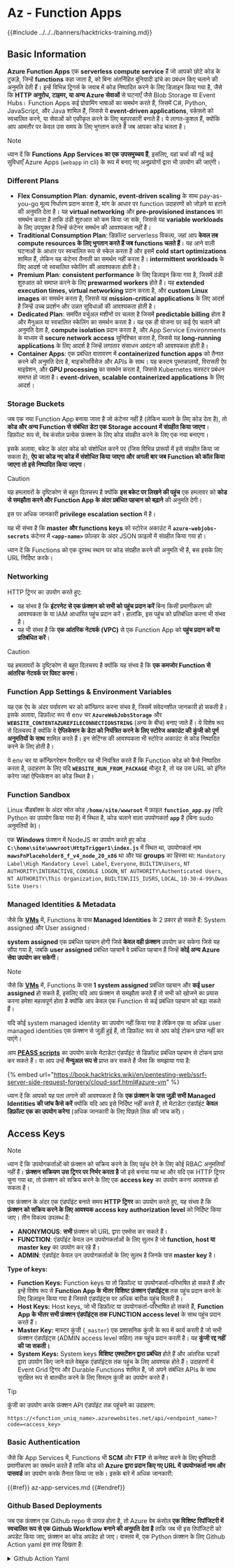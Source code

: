 # Az - Function Apps

{{#include ../../../banners/hacktricks-training.md}}

## Basic Information

**Azure Function Apps** एक **serverless compute service** हैं जो आपको छोटे कोड के टुकड़े, जिन्हें **functions** कहा जाता है, को बिना अंतर्निहित बुनियादी ढांचे का प्रबंधन किए चलाने की अनुमति देती हैं। इन्हें विभिन्न ट्रिगर्स के जवाब में कोड निष्पादित करने के लिए डिज़ाइन किया गया है, जैसे कि **HTTP अनुरोध, टाइमर, या अन्य Azure सेवाओं** से घटनाएँ जैसे Blob Storage या Event Hubs। Function Apps कई प्रोग्रामिंग भाषाओं का समर्थन करते हैं, जिसमें C#, Python, JavaScript, और Java शामिल हैं, जिससे ये **event-driven applications**, वर्कफ़्लो को स्वचालित करने, या सेवाओं को एकीकृत करने के लिए बहुपरकारी बनाते हैं। ये लागत-कुशल हैं, क्योंकि आप आमतौर पर केवल उस समय के लिए भुगतान करते हैं जब आपका कोड चलता है।

> [!NOTE]
> ध्यान दें कि **Functions App Services का एक उपसमुच्चय हैं**, इसलिए, यहां चर्चा की गई कई सुविधाएँ Azure Apps (`webapp` in cli) के रूप में बनाए गए अनुप्रयोगों द्वारा भी उपयोग की जाएंगी।

### Different Plans

- **Flex Consumption Plan**: **dynamic, event-driven scaling** के साथ pay-as-you-go मूल्य निर्धारण प्रदान करता है, मांग के आधार पर function उदाहरणों को जोड़ने या हटाने की अनुमति देता है। यह **virtual networking** और **pre-provisioned instances** का समर्थन करता है ताकि ठंडी शुरुआत को कम किया जा सके, जिससे यह **variable workloads** के लिए उपयुक्त है जिन्हें कंटेनर समर्थन की आवश्यकता नहीं है।
- **Traditional Consumption Plan**: डिफ़ॉल्ट serverless विकल्प, जहां आप **केवल तब compute resources के लिए भुगतान करते हैं जब functions चलते हैं**। यह आने वाली घटनाओं के आधार पर स्वचालित रूप से स्केल करता है और इसमें **cold start optimizations** शामिल हैं, लेकिन यह कंटेनर तैनाती का समर्थन नहीं करता है। **intermittent workloads** के लिए आदर्श जो स्वचालित स्केलिंग की आवश्यकता होती है।
- **Premium Plan**: **consistent performance** के लिए डिज़ाइन किया गया है, जिसमें ठंडी शुरुआत को समाप्त करने के लिए **prewarmed workers** होते हैं। यह **extended execution times, virtual networking** प्रदान करता है, और **custom Linux images** का समर्थन करता है, जिससे यह **mission-critical applications** के लिए आदर्श है जिन्हें उच्च प्रदर्शन और उन्नत सुविधाओं की आवश्यकता होती है।
- **Dedicated Plan**: समर्पित वर्चुअल मशीनों पर चलता है जिसमें **predictable billing** होता है और मैनुअल या स्वचालित स्केलिंग का समर्थन करता है। यह एक ही योजना पर कई ऐप चलाने की अनुमति देता है, **compute isolation** प्रदान करता है, और App Service Environments के माध्यम से **secure network access** सुनिश्चित करता है, जिससे यह **long-running applications** के लिए आदर्श है जिन्हें लगातार संसाधन आवंटन की आवश्यकता होती है।
- **Container Apps**: एक प्रबंधित वातावरण में **containerized function apps** को तैनात करने की अनुमति देता है, माइक्रोसर्विसेज और APIs के साथ। यह कस्टम पुस्तकालयों, विरासती ऐप माइग्रेशन, और **GPU processing** का समर्थन करता है, जिससे Kubernetes क्लस्टर प्रबंधन समाप्त हो जाता है। **event-driven, scalable containerized applications** के लिए आदर्श।

### **Storage Buckets**

जब एक नया Function App बनाया जाता है जो कंटेनर नहीं है (लेकिन चलाने के लिए कोड देता है), तो **कोड और अन्य Function से संबंधित डेटा एक Storage account में संग्रहीत किया जाएगा**। डिफ़ॉल्ट रूप से, वेब कंसोल प्रत्येक फ़ंक्शन के लिए कोड संग्रहीत करने के लिए एक नया बनाएगा।

इसके अलावा, बकेट के अंदर कोड को संशोधित करने पर (जिस विभिन्न प्रारूपों में इसे संग्रहीत किया जा सकता है), **ऐप का कोड नए कोड में संशोधित किया जाएगा और अगली बार जब Function को कॉल किया जाएगा तो इसे निष्पादित किया जाएगा**।

> [!CAUTION]
> यह हमलावरों के दृष्टिकोण से बहुत दिलचस्प है क्योंकि **इस बकेट पर लिखने की पहुंच** एक हमलावर को **कोड से समझौता करने और Function App के अंदर प्रबंधित पहचान को बढ़ाने** की अनुमति देगी।
>
> इस पर अधिक जानकारी **privilege escalation section** में है।

यह भी संभव है कि **master और functions keys** को स्टोरेज अकाउंट में **`azure-webjobs-secrets`** कंटेनर में **`<app-name>`** फ़ोल्डर के अंदर JSON फ़ाइलों में संग्रहीत किया गया हो।

ध्यान दें कि Functions को एक दूरस्थ स्थान पर कोड संग्रहीत करने की अनुमति भी है, बस इसके लिए URL निर्दिष्ट करके।

### Networking

HTTP ट्रिगर का उपयोग करते हुए:

- यह संभव है कि **इंटरनेट से एक फ़ंक्शन को सभी को पहुंच प्रदान करें** बिना किसी प्रमाणीकरण की आवश्यकता के या IAM आधारित पहुंच प्रदान करें। हालांकि, इस पहुंच को प्रतिबंधित करना भी संभव है।
- यह भी संभव है कि **एक आंतरिक नेटवर्क (VPC)** से एक Function App को **पहुंच प्रदान करें या प्रतिबंधित करें**।

> [!CAUTION]
> यह हमलावरों के दृष्टिकोण से बहुत दिलचस्प है क्योंकि यह संभव है कि **एक कमजोर Function से आंतरिक नेटवर्क पर पिवट करना**।

### **Function App Settings & Environment Variables**

यह एक ऐप के अंदर पर्यावरण चर को कॉन्फ़िगर करना संभव है, जिसमें संवेदनशील जानकारी हो सकती है। इसके अलावा, डिफ़ॉल्ट रूप से env चर **`AzureWebJobsStorage`** और **`WEBSITE_CONTENTAZUREFILECONNECTIONSTRING`** (अन्य के बीच) बनाए जाते हैं। ये विशेष रूप से दिलचस्प हैं क्योंकि वे **ऐप्लिकेशन के डेटा को नियंत्रित करने के लिए स्टोरेज अकाउंट की कुंजी को पूर्ण अनुमतियों के साथ** शामिल करते हैं। इन सेटिंग्स की आवश्यकता भी स्टोरेज अकाउंट से कोड निष्पादित करने के लिए होती है।

ये env चर या कॉन्फ़िगरेशन पैरामीटर यह भी नियंत्रित करते हैं कि Function कोड को कैसे निष्पादित करता है, उदाहरण के लिए यदि **`WEBSITE_RUN_FROM_PACKAGE`** मौजूद है, तो यह उस URL को इंगित करेगा जहां ऐप्लिकेशन का कोड स्थित है।

### **Function Sandbox**

Linux सैंडबॉक्स के अंदर स्रोत कोड **`/home/site/wwwroot`** में फ़ाइल **`function_app.py`** (यदि Python का उपयोग किया गया है) में स्थित है, कोड चलाने वाला उपयोगकर्ता **`app`** है (बिना sudo अनुमतियों के)।

एक **Windows** फ़ंक्शन में NodeJS का उपयोग करते हुए कोड **`C:\home\site\wwwroot\HttpTrigger1\index.js`** में स्थित था, उपयोगकर्ता नाम **`mawsFnPlaceholder8_f_v4_node_20_x86`** था और यह **groups** का हिस्सा था: `Mandatory Label\High Mandatory Level Label`, `Everyone`, `BUILTIN\Users`, `NT AUTHORITY\INTERACTIVE`, `CONSOLE LOGON`, `NT AUTHORITY\Authenticated Users`, `NT AUTHORITY\This Organization`, `BUILTIN\IIS_IUSRS`, `LOCAL`, `10-30-4-99\Dwas Site Users`।

### **Managed Identities & Metadata**

जैसे कि [**VMs**](vms/index.html) में, Functions के पास **Managed Identities** के 2 प्रकार हो सकते हैं: System assigned और User assigned।

**system assigned** एक प्रबंधित पहचान होगी जिसे **केवल वही फ़ंक्शन** उपयोग कर सकेगा जिसे यह सौंपा गया है, जबकि **user assigned** प्रबंधित पहचानें वे प्रबंधित पहचान हैं जिन्हें **कोई अन्य Azure सेवा उपयोग कर सकेगी**।

> [!NOTE]
> जैसे कि [**VMs**](vms/index.html) में, Functions के पास **1 system assigned** प्रबंधित पहचान और **कई user assigned** हो सकते हैं, इसलिए यदि आप फ़ंक्शन से समझौता करते हैं तो सभी को खोजने का प्रयास करना हमेशा महत्वपूर्ण होता है क्योंकि आप केवल एक Function से कई प्रबंधित पहचान को बढ़ा सकते हैं।
>
> यदि कोई system managed identity का उपयोग नहीं किया गया है लेकिन एक या अधिक user managed identities एक फ़ंक्शन से जुड़ी हुई हैं, तो डिफ़ॉल्ट रूप से आप कोई टोकन प्राप्त नहीं कर पाएंगे।

आप [**PEASS scripts**](https://github.com/peass-ng/PEASS-ng) का उपयोग करके मेटाडेटा एंडपॉइंट से डिफ़ॉल्ट प्रबंधित पहचान से टोकन प्राप्त कर सकते हैं। या आप उन्हें **मैन्युअल रूप से** प्राप्त कर सकते हैं जैसा कि समझाया गया है:

{% embed url="https://book.hacktricks.wiki/en/pentesting-web/ssrf-server-side-request-forgery/cloud-ssrf.html#azure-vm" %}

ध्यान दें कि आपको यह पता लगाने की आवश्यकता है कि **एक फ़ंक्शन के पास जुड़ी सभी Managed Identities की जांच कैसे करें** क्योंकि यदि आप इसे निर्दिष्ट नहीं करते हैं, तो मेटाडेटा एंडपॉइंट **केवल डिफ़ॉल्ट एक का उपयोग करेगा** (अधिक जानकारी के लिए पिछले लिंक की जांच करें)।

## Access Keys

> [!NOTE]
> ध्यान दें कि उपयोगकर्ताओं को फ़ंक्शन को सक्रिय करने के लिए पहुंच देने के लिए कोई RBAC अनुमतियाँ नहीं हैं। **फ़ंक्शन सक्रियण उस ट्रिगर पर निर्भर करता है** जो इसे बनाया गया था और यदि एक HTTP ट्रिगर चुना गया था, तो फ़ंक्शन को सक्रिय करने के लिए एक **access key** का उपयोग करना आवश्यक हो सकता है।

एक फ़ंक्शन के अंदर एक एंडपॉइंट बनाते समय **HTTP ट्रिगर** का उपयोग करते हुए, यह संभव है कि **फ़ंक्शन को सक्रिय करने के लिए आवश्यक access key authorization level** को निर्दिष्ट किया जाए। तीन विकल्प उपलब्ध हैं:

- **ANONYMOUS**: **सभी** फ़ंक्शन को URL द्वारा एक्सेस कर सकते हैं।
- **FUNCTION**: एंडपॉइंट केवल उन उपयोगकर्ताओं के लिए सुलभ है जो **function, host या master key** का उपयोग कर रहे हैं।
- **ADMIN**: एंडपॉइंट केवल उन उपयोगकर्ताओं के लिए सुलभ है जिनके पास **master key** है।

**Type of keys:**

- **Function Keys:** Function keys या तो डिफ़ॉल्ट या उपयोगकर्ता-परिभाषित हो सकते हैं और इन्हें विशेष रूप से **Function App के भीतर विशिष्ट फ़ंक्शन एंडपॉइंट्स** तक पहुंच प्रदान करने के लिए डिज़ाइन किया गया है जिससे एंडपॉइंट्स पर अधिक बारीक पहुंच मिलती है।
- **Host Keys:** Host keys, जो भी डिफ़ॉल्ट या उपयोगकर्ता-परिभाषित हो सकते हैं, **Function App के भीतर सभी फ़ंक्शन एंडपॉइंट्स तक FUNCTION access level** के साथ पहुंच प्रदान करते हैं।
- **Master Key:** मास्टर कुंजी (`_master`) एक प्रशासनिक कुंजी के रूप में कार्य करती है जो सभी फ़ंक्शन एंडपॉइंट्स (ADMIN access level सहित) तक पहुंच प्रदान करती है। यह **कुंजी रद्द नहीं की जा सकती।**
- **System Keys:** System keys **विशिष्ट एक्सटेंशन द्वारा प्रबंधित** होते हैं और आंतरिक घटकों द्वारा उपयोग किए जाने वाले वेबहुक एंडपॉइंट्स तक पहुंच के लिए आवश्यक होते हैं। उदाहरणों में Event Grid ट्रिगर और Durable Functions शामिल हैं, जो अपने संबंधित APIs के साथ सुरक्षित रूप से बातचीत करने के लिए सिस्टम कुंजी का उपयोग करते हैं।

> [!TIP]
> कुंजी का उपयोग करके फ़ंक्शन API एंडपॉइंट तक पहुंचने का उदाहरण:
>
> `https://<function_uniq_name>.azurewebsites.net/api/<endpoint_name>?code=<access_key>`

### Basic Authentication

जैसे कि App Services में, Functions भी **SCM** और **FTP** से कनेक्ट करने के लिए बुनियादी प्रमाणीकरण का समर्थन करते हैं ताकि कोड को **Azure द्वारा प्रदान किए गए URL में उपयोगकर्ता नाम और पासवर्ड** का उपयोग करके तैनात किया जा सके। इसके बारे में अधिक जानकारी:

{{#ref}}
az-app-services.md
{{#endref}}

### Github Based Deployments

जब एक फ़ंक्शन एक Github repo से उत्पन्न होता है, तो Azure वेब कंसोल **एक विशिष्ट रिपॉजिटरी में स्वचालित रूप से एक Github Workflow बनाने की अनुमति देता है** ताकि जब भी इस रिपॉजिटरी को अपडेट किया जाए, फ़ंक्शन का कोड अपडेट हो जाए। वास्तव में, एक Python फ़ंक्शन के लिए Github Action yaml इस तरह दिखता है:

<details>

<summary>Github Action Yaml</summary>
```yaml
# Docs for the Azure Web Apps Deploy action: https://github.com/azure/functions-action
# More GitHub Actions for Azure: https://github.com/Azure/actions
# More info on Python, GitHub Actions, and Azure Functions: https://aka.ms/python-webapps-actions

name: Build and deploy Python project to Azure Function App - funcGithub

on:
push:
branches:
- main
workflow_dispatch:

env:
AZURE_FUNCTIONAPP_PACKAGE_PATH: "." # set this to the path to your web app project, defaults to the repository root
PYTHON_VERSION: "3.11" # set this to the python version to use (supports 3.6, 3.7, 3.8)

jobs:
build:
runs-on: ubuntu-latest
steps:
- name: Checkout repository
uses: actions/checkout@v4

- name: Setup Python version
uses: actions/setup-python@v5
with:
python-version: ${{ env.PYTHON_VERSION }}

- name: Create and start virtual environment
run: |
python -m venv venv
source venv/bin/activate

- name: Install dependencies
run: pip install -r requirements.txt

# Optional: Add step to run tests here

- name: Zip artifact for deployment
run: zip release.zip ./* -r

- name: Upload artifact for deployment job
uses: actions/upload-artifact@v4
with:
name: python-app
path: |
release.zip
!venv/

deploy:
runs-on: ubuntu-latest
needs: build

permissions:
id-token: write #This is required for requesting the JWT

steps:
- name: Download artifact from build job
uses: actions/download-artifact@v4
with:
name: python-app

- name: Unzip artifact for deployment
run: unzip release.zip

- name: Login to Azure
uses: azure/login@v2
with:
client-id: ${{ secrets.AZUREAPPSERVICE_CLIENTID_6C3396368D954957BC58E4C788D37FD1 }}
tenant-id: ${{ secrets.AZUREAPPSERVICE_TENANTID_7E50AEF6222E4C3DA9272D27FB169CCD }}
subscription-id: ${{ secrets.AZUREAPPSERVICE_SUBSCRIPTIONID_905358F484A74277BDC20978459F26F4 }}

- name: "Deploy to Azure Functions"
uses: Azure/functions-action@v1
id: deploy-to-function
with:
app-name: "funcGithub"
slot-name: "Production"
package: ${{ env.AZURE_FUNCTIONAPP_PACKAGE_PATH }}
```
</details>

इसके अलावा, एक **Managed Identity** भी बनाई जाती है ताकि रिपॉजिटरी से Github Action इसके साथ Azure में लॉगिन कर सके। यह **Managed Identity** पर एक Federated credential उत्पन्न करके किया जाता है, जो **Issuer** `https://token.actions.githubusercontent.com` और **Subject Identifier** `repo:<org-name>/<repo-name>:ref:refs/heads/<branch-name>` को अनुमति देता है।

> [!CAUTION]
> इसलिए, जो कोई भी उस रिपॉजिटरी को समझौता करेगा, वह फ़ंक्शन और उससे जुड़े Managed Identities को भी समझौता कर सकेगा।

### Container Based Deployments

सभी योजनाएँ कंटेनर को तैनात करने की अनुमति नहीं देती हैं, लेकिन जिनमें अनुमति है, उनके लिए कॉन्फ़िगरेशन में कंटेनर का URL होगा। API में **`linuxFxVersion`** सेटिंग कुछ इस तरह होगी: `DOCKER|mcr.microsoft.com/...`, जबकि वेब कंसोल में, कॉन्फ़िगरेशन **image settings** दिखाएगा।

इसके अलावा, **कोई स्रोत कोड स्टोरेज** खाते में संग्रहीत नहीं किया जाएगा जो फ़ंक्शन से संबंधित है क्योंकि इसकी आवश्यकता नहीं है।

## Enumeration

{{#tabs }}
{{#tab name="az cli" }}
```bash
# List all the functions
az functionapp list

# Get info of 1 funciton (although in the list you already get this info)
az functionapp show --name <app-name> --resource-group <res-group>
## If "linuxFxVersion" has something like: "DOCKER|mcr.microsoft.com/..."
## This is using a container

# Get details about the source of the function code
az functionapp deployment source show \
--name <app-name> \
--resource-group <res-group>
## If error like "This is currently not supported."
## Then, this is probalby using a container

# Get more info if a container is being used
az functionapp config container show \
--name <name> \
--resource-group <res-group>

# Get settings (and privesc to the sorage account)
az functionapp config appsettings list --name <app-name> --resource-group <res-group>

# Check if a domain was assigned to a function app
az functionapp config hostname list --webapp-name <app-name> --resource-group <res-group>

# Get SSL certificates
az functionapp config ssl list --resource-group <res-group>

# Get network restrictions
az functionapp config access-restriction show --name <app-name> --resource-group <res-group>

# Get more info about a function (invoke_url_template is the URL to invoke and script_href allows to see the code)
az rest --method GET \
--url "https://management.azure.com/subscriptions/<subscription>/resourceGroups/<res-group>/providers/Microsoft.Web/sites/<app-name>/functions?api-version=2024-04-01"

# Get source code with Master Key of the function
curl "<script_href>?code=<master-key>"
## Python example
curl "https://newfuncttest123.azurewebsites.net/admin/vfs/home/site/wwwroot/function_app.py?code=<master-key>" -v

# Get source code
az rest --url "https://management.azure.com/<subscription>/resourceGroups/<res-group>/providers/Microsoft.Web/sites/<app-name>/hostruntime/admin/vfs/function_app.py?relativePath=1&api-version=2022-03-01"
```
{{#endtab }}

{{#tab name="Az Powershell" }}
```powershell
Get-Command -Module Az.Functions

# Lists all Function Apps in the current subscription or in a specific resource group.
Get-AzFunctionApp  -ResourceGroupName <String>

# Displays the regions where Azure Function Apps are available for deployment.
Get-AzFunctionAppAvailableLocation

# Retrieves details about Azure Function App plans in a subscription or resource group.
Get-AzFunctionAppPlan -ResourceGroupName <String> -Name <String>

# Retrieves the app settings for a specific Azure Function App.
Get-AzFunctionAppSetting -Name <FunctionAppName> -ResourceGroupName <ResourceGroupName>
```
{{#endtab }}
{{#endtabs }}


## विशेषाधिकार वृद्धि

{{#ref}}
../az-privilege-escalation/az-functions-app-privesc.md
{{#endref}}

## संदर्भ

- [https://learn.microsoft.com/en-us/azure/azure-functions/functions-openapi-definition](https://learn.microsoft.com/en-us/azure/azure-functions/functions-openapi-definition)

{{#include ../../../banners/hacktricks-training.md}}
